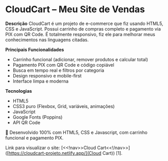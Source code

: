 # CloudCart – Meu Site de Vendas

**Descrição**
CloudCart é um projeto de e-commerce que fiz usando HTML5, CSS e JavaScript. Possui carrinho de compras completo e pagamento via PIX com QR Code. É totalmente responsivo, fiz ele para melhorar meus conhecimentos nas linguagens citadas.

**Principais Funcionalidades**
- Carrinho funcional (adicionar, remover produtos e calcular total)
- Pagamento PIX com QR Code e código copiável
- Busca em tempo real e filtros por categoria
- Design responsivo e mobile-first
- Interface limpa e moderna

**Tecnologias**
- HTML5
- CSS3 puro (Flexbox, Grid, variáveis, animações)
- JavaScript
- Google Fonts (Poppins)
- API QR Code

🚀 Desenvolvido 100% com HTML5, CSS e Javascript, com carrinho funcional e pagamento PIX.

Link para visualizar o site: [<<!nav>>Cloud Cart<<!/nav>>]([https://cloudcart-projeto.netlify.app/](Cloud Cart)) [1].
